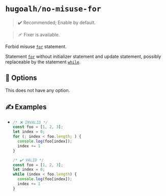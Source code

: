 # `hugoalh/no-misuse-for`

> ✔️ Recommended; Enable by default.

> 🩹 Fixer is available.

Forbid misuse [`for`][ecmascript-for] statement.

Statement [`for`][ecmascript-for] without initializer statement and update statement, possibly replaceable by the statement [`while`][ecmascript-while].

## 🔧 Options

This does not have any option.

## ✍️ Examples

- ```ts
  /* ❌ INVALID */
  const foo = [1, 2, 3];
  let index = 0;
  for (; index < foo.length; ) {
    console.log(foo[index]);
    index += 1
  }

  /* ✔️ VALID */
  const foo = [1, 2, 3];
  let index = 0;
  while (index < foo.length) {
    console.log(foo[index]);
    index += 1
  }
  ```

[ecmascript-for]: https://developer.mozilla.org/en-US/docs/Web/JavaScript/Reference/Statements/for
[ecmascript-while]: https://developer.mozilla.org/en-US/docs/Web/JavaScript/Reference/Statements/while
